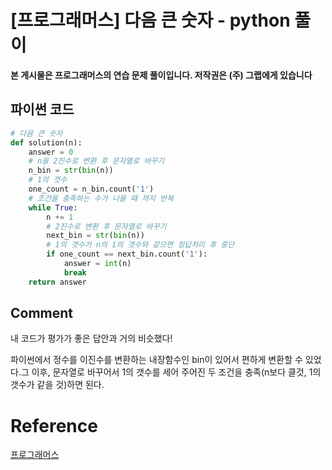 




# [프로그래머스] 다음 큰 숫자 - python 풀이

**본 게시물은 프로그래머스의 연습 문제 풀이입니다. 저작권은 (주) 그랩에게 있습니다**

## 파이썬 코드

```python
# 다음 큰 숫자
def solution(n):
    answer = 0
    # n을 2진수로 변환 후 문자열로 바꾸기
    n_bin = str(bin(n))
    # 1의 갯수
    one_count = n_bin.count('1')
    # 조건을 충족하는 수가 나올 때 까지 반복
    while True:
        n += 1
        # 2진수로 변환 후 문자열로 바꾸기
        next_bin = str(bin(n))
        # 1의 갯수가 n의 1의 갯수와 같으면 정답처리 후 중단
        if one_count == next_bin.count('1'):
            answer = int(n)
            break
    return answer
```



## Comment

내 코드가 평가가 좋은 답안과 거의 비슷했다!

파이썬에서 정수를 이진수를 변환하는 내장함수인 bin이 있어서 편하게 변환할 수 있었다.그 이후, 문자열로 바꾸어서 1의 갯수를 세어 주어진 두 조건을 충족(n보다 클것, 1의 갯수가 같을 것)하면 된다.

# Reference

[프로그래머스](https://programmers.co.kr)